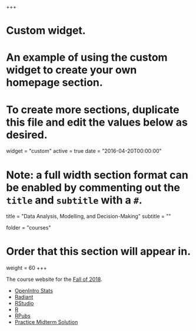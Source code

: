 +++
# Custom widget.
# An example of using the custom widget to create your own homepage section.
# To create more sections, duplicate this file and edit the values below as desired.
widget = "custom"
active = true
date = "2016-04-20T00:00:00"

# Note: a full width section format can be enabled by commenting out the `title` and `subtitle` with a `#`.
title = "Data Analysis, Modelling, and Decision-Making"
subtitle = ""

folder = "courses"

# Order that this section will appear in.
weight = 60
+++

The course website for the [Fall of 2018](https://wise.willamette.edu/portal/site/GSM-5103-01-18_FA).

+ [OpenIntro Stats](https://www.openintro.org/stat/textbook.php?stat_book=os)
+ [Radiant](https://radiant-rstats.github.io/docs/index.html)
+ [RStudio](https://www.rstudio.com)
+ [R](https://cran.r-project.org)
+ [RPubs](https://rpubs.com/rwalkerWU/)
+ [Practice Midterm Solution](../5103/PracticeMidterm.html)
